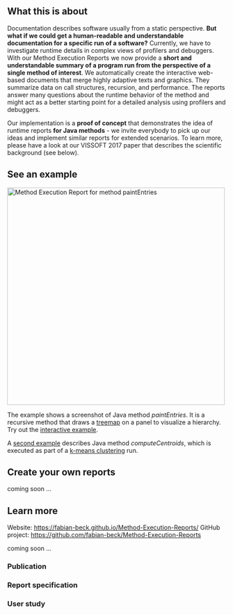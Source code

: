 ## What this is about

Documentation describes software usually from a static perspective. **But what if we could get a human-readable and understandable documentation for a specific run of a software?** Currently, we have to investigate runtime details in complex views of profilers and debuggers. With our Method Execution Reports we now provide a **short and understandable summary of a program run from the perspective of a single method of interest**. We automatically create the interactive web-based documents that merge highly adaptive texts and graphics. They summarize data on call structures, recursion, and performance. The reports answer many questions about the runtime behavior of the method and might act as a better starting point for a detailed analysis using profilers and debuggers.

Our implementation is a **proof of concept** that demonstrates the idea of runtime reports **for Java methods** - we invite everybody to pick up our ideas and implement similar reports for extended scenarios. To learn more, please have a look at our VISSOFT 2017 paper that describes the scientific background (see below).

## See an example

<img alt="Method Execution Report for method paintEntries" src="images/paintentries.png" width="500">

The example shows a screenshot of Java method *paintEntries*. It is a recursive method that draws a [treemap](https://en.wikipedia.org/wiki/Treemapping) on a panel to visualize a hierarchy. Try out the [interactive example](examples/paintEntries/paintEntries.html).

A [second example](examples/computeCentroids/computeCentroids.html) describes Java method *computeCentroids*, which is executed as part of a [k-means clustering](https://en.wikipedia.org/wiki/K-means_clustering) run.

## Create your own reports

coming soon ...

## Learn more

Website: https://fabian-beck.github.io/Method-Execution-Reports/ 
GitHub project: https://github.com/fabian-beck/Method-Execution-Reports 

coming soon ...

### Publication

### Report specification

### User study


